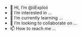 - 👋 Hi, I’m @iiExploii
- 👀 I’m interested in ...
- 🌱 I’m currently learning ...
- 💞️ I’m looking to collaborate on ...
- 📫 How to reach me ...

<!---
iiExploii/iiExploii is a ✨ special ✨ repository because its `README.md` (this file) appears on your GitHub profile.
You can click the Preview link to take a look at your changes.
--->
